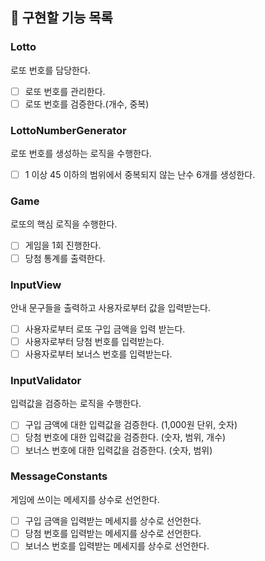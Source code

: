 ## 📝 구현할 기능 목록

### Lotto
로또 번호를 담당한다.
- [ ] 로또 번호를 관리한다.
- [ ] 로또 번호를 검증한다.(개수, 중복)

### LottoNumberGenerator
로또 번호를 생성하는 로직을 수행한다.
- [ ] 1 이상 45 이하의 범위에서 중복되지 않는 난수 6개를 생성한다.

### Game
로또의 핵심 로직을 수행한다.
- [ ] 게임을 1회 진행한다.
- [ ] 당첨 통계를 출력한다.

### InputView
안내 문구들을 출력하고 사용자로부터 값을 입력받는다.
- [ ] 사용자로부터 로또 구입 금액을 입력 받는다.
- [ ] 사용자로부터 당첨 번호를 입력받는다.
- [ ] 사용자로부터 보너스 번호를 입력받는다.

### InputValidator
입력값을 검증하는 로직을 수행한다.
- [ ] 구입 금액에 대한 입력값을 검증한다. (1,000원 단위, 숫자)
- [ ] 당첨 번호에 대한 입력값을 검증한다. (숫자, 범위, 개수)
- [ ] 보너스 번호에 대한 입력값을 검증한다. (숫자, 범위)

### MessageConstants
게임에 쓰이는 메세지를 상수로 선언한다.
- [ ] 구입 금액을 입력받는 메세지를 상수로 선언한다.
- [ ] 당첨 번호를 입력받는 메세지를 상수로 선언한다.
- [ ] 보너스 번호를 입력받는 메세지를 상수로 선언한다.